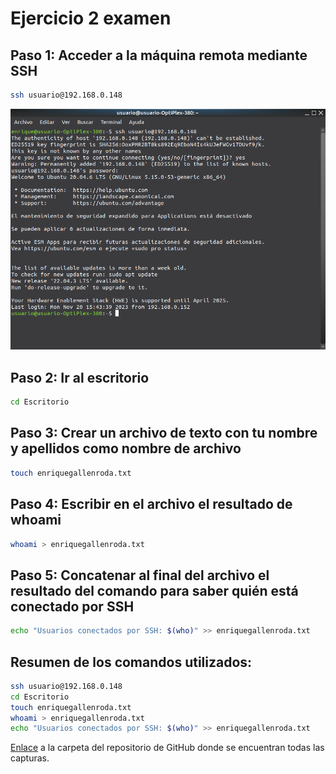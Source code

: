 # **Ejercicio 2 examen**

## Paso 1: Acceder a la máquina remota mediante SSH
``` bash
ssh usuario@192.168.0.148 
```
![Captura](https://github.com/EnriqueGr13/Examen1evaDAW/blob/main/Capturas/Capturas%20Ejercicio2/cap1.png "Captura1")
## Paso 2: Ir al escritorio
``` bash
cd Escritorio
```

## Paso 3: Crear un archivo de texto con tu nombre y apellidos como nombre de archivo
``` bash
touch enriquegallenroda.txt
```

## Paso 4: Escribir en el archivo el resultado de whoami
``` bash
whoami > enriquegallenroda.txt
```

## Paso 5: Concatenar al final del archivo el resultado del comando para saber quién está conectado por SSH
``` bash
echo "Usuarios conectados por SSH: $(who)" >> enriquegallenroda.txt
```

## Resumen de los comandos utilizados:
``` bash
ssh usuario@192.168.0.148
cd Escritorio
touch enriquegallenroda.txt
whoami > enriquegallenroda.txt
echo "Usuarios conectados por SSH: $(who)" >> enriquegallenroda.txt
```

[Enlace](https://github.com/EnriqueGr13/Examen1evaDAW/tree/main/Capturas/Capturas%20Ejercicio2) a la carpeta del repositorio de GitHub donde se encuentran todas las capturas.
